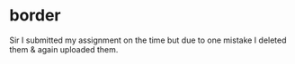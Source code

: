 # border
Sir I submitted my assignment on the time but due to one mistake I deleted them &amp; again uploaded them.
